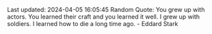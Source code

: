 Last updated: 2024-04-05 16:05:45
Random Quote: You grew up with actors.  You learned their craft and you learned it well.  I grew up with soldiers.  I learned how to die a long time ago.  -  Eddard Stark
